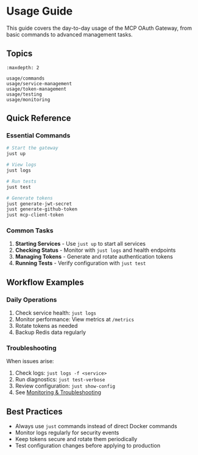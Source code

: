 # Usage Guide

This guide covers the day-to-day usage of the MCP OAuth Gateway, from basic commands to advanced management tasks.

## Topics

```{toctree}
:maxdepth: 2

usage/commands
usage/service-management
usage/token-management
usage/testing
usage/monitoring
```

## Quick Reference

### Essential Commands

```bash
# Start the gateway
just up

# View logs
just logs

# Run tests
just test

# Generate tokens
just generate-jwt-secret
just generate-github-token
just mcp-client-token
```

### Common Tasks

1. **Starting Services** - Use `just up` to start all services
2. **Checking Status** - Monitor with `just logs` and health endpoints
3. **Managing Tokens** - Generate and rotate authentication tokens
4. **Running Tests** - Verify configuration with `just test`

## Workflow Examples

### Daily Operations

1. Check service health: `just logs`
2. Monitor performance: View metrics at `/metrics`
3. Rotate tokens as needed
4. Backup Redis data regularly

### Troubleshooting

When issues arise:

1. Check logs: `just logs -f <service>`
2. Run diagnostics: `just test-verbose`
3. Review configuration: `just show-config`
4. See [Monitoring & Troubleshooting](usage/monitoring.md)

## Best Practices

- Always use `just` commands instead of direct Docker commands
- Monitor logs regularly for security events
- Keep tokens secure and rotate them periodically
- Test configuration changes before applying to production